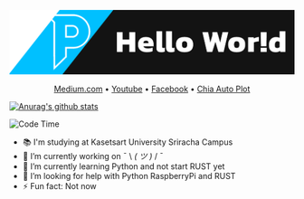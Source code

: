 ![alt text](https://github.com/PKGzGMTH/PKGzGMTH/blob/main/git.png)
<p align="center">
  <a href="https://peakungg.medium.com/">Medium.com</a> • 
  <a href="https://www.youtube.com/PKGztv">Youtube</a> • 
  <a href="https://www.facebook.com/peakungg">Facebook</a> • 
  <a href="https://github.com/PKGzGMTH/chia-auto-plot">Chia Auto Plot</a>
</p>

[![Anurag's github stats](https://github-readme-stats.vercel.app/api?username=PKGzGMTH&count_private=true&show_icons=true&theme=tokyonight)](https://github.com/anuraghazra/github-readme-stats)

![Code Time](https://img.shields.io/endpoint?style=for-the-badge&url=https://codetime-api.datreks.com/badge/2214?logoColor=white%26project=%26recentMS=0%26showProject=false&color=informational)

- 📚 I'm studying at Kasetsart University Sriracha Campus
- 🔭 I’m currently working on ¯ \\ _( ツ )_ / ¯
- 🌱 I’m currently learning Python and not start RUST yet
- 🤔 I’m looking for help with Python RaspberryPi and RUST
- ⚡ Fun fact: Not now
